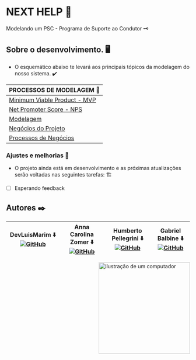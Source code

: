 # NEXT HELP 🚗

Modelando um PSC - Programa de Suporte ao Condutor 🗝️

## Sobre o desenvolvimento. 🖥️

- O esquemático abaixo te levará aos principais tópicos da modelagem do nosso sistema. ✔️
  
<div align = "middle">
 
| PROCESSOS DE MODELAGEM 🔨 |
|---------|
| [Minimum Viable Product - MVP](https://github.com/z0mer/PJ.PSC/blob/main/MVP.md) |
| [Net Promoter Score - NPS](https://github.com/z0mer/PJ.PSC/blob/main/NPS.md) |
| [Modelagem](https://github.com/z0mer/PJ.PSC/blob/main/Modelagem.md) |
| [Negócios do Projeto](https://github.com/z0mer/PJ.PSC/blob/main/NegocioDoProjeto.md) |
| [Processos de Negócios](https://github.com/z0mer/PJ.PSC/blob/main/ProcessosDeNegocios.md) |

</div>


### Ajustes e melhorias 🚧

- O projeto ainda está em desenvolvimento e as próximas atualizações serão voltadas nas seguintes tarefas: 🏗️

- [ ]  Esperando feedback


## Autores ✒️  


| DevLuisMarim ⬇️ [![GitHub](https://img.shields.io/badge/GitHub-181717.svg?style=for-the-badge&logo=GitHub&logoColor=white)](https://github.com/LuiisMarim) | Anna Carolina Zomer ⬇️ [![GitHub](https://img.shields.io/badge/GitHub-181717.svg?style=for-the-badge&logo=GitHub&logoColor=white)](https://github.com/z0mer) | Humberto Pellegrini ⬇️ [![GitHub](https://img.shields.io/badge/GitHub-181717.svg?style=for-the-badge&logo=GitHub&logoColor=white)](https://github.com/Humbertin07) | Gabriel Balbine ⬇️ [![GitHub](https://img.shields.io/badge/GitHub-181717.svg?style=for-the-badge&logo=GitHub&logoColor=white)](https://github.com/GabrielBalbine) |
|-------------------|--------------------|-------------------|------------------|

<img src="https://raw.githubusercontent.com/MicaelliMedeiros/micaellimedeiros/master/image/computer-illustration.png" alt="ilustração de um computador" min-width="350px" max-width="200px" width="250px" align="right">


